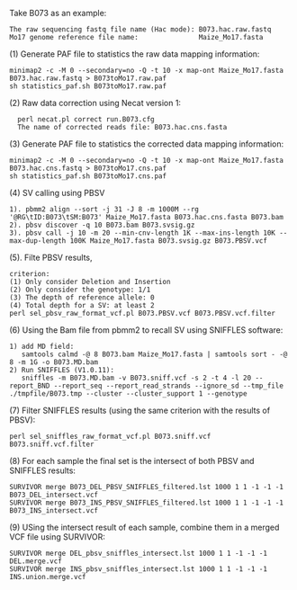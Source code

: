 Take B073 as an example: 
```
The raw sequencing fastq file name (Hac mode): B073.hac.raw.fastq
Mo17 genome reference file name:               Maize_Mo17.fasta
```
(1) Generate PAF file to statistics the raw data mapping information: 
```
minimap2 -c -M 0 --secondary=no -Q -t 10 -x map-ont Maize_Mo17.fasta B073.hac.raw.fastq > B073toMo17.raw.paf
sh statistics_paf.sh B073toMo17.raw.paf
```
(2) Raw data correction using Necat version 1:
```  
  perl necat.pl correct run.B073.cfg
  The name of corrected reads file: B073.hac.cns.fasta
```
(3) Generate PAF file to statistics the corrected data mapping information: 
```
minimap2 -c -M 0 --secondary=no -Q -t 10 -x map-ont Maize_Mo17.fasta B073.hac.cns.fastq > B073toMo17.cns.paf
sh statistics_paf.sh B073toMo17.cns.paf
```
(4) SV calling using PBSV
```
1). pbmm2 align --sort -j 31 -J 8 -m 1000M --rg '@RG\tID:B073\tSM:B073' Maize_Mo17.fasta B073.hac.cns.fasta B073.bam
2). pbsv discover -q 10 B073.bam B073.svsig.gz
3). pbsv call -j 10 -m 20 --min-cnv-length 1K --max-ins-length 10K --max-dup-length 100K Maize_Mo17.fasta B073.svsig.gz B073.PBSV.vcf
```
(5). Filte PBSV results, 
```
criterion: 
(1) Only consider Deletion and Insertion 
(2) Only consider the genotype: 1/1
(3) The depth of reference allele: 0 
(4) Total depth for a SV: at least 2
perl sel_pbsv_raw_format_vcf.pl B073.PBSV.vcf B073.PBSV.vcf.filter
```
(6) Using the Bam file from pbmm2 to recall SV using SNIFFLES software: 
```
1) add MD field: 
   samtools calmd -@ 8 B073.bam Maize_Mo17.fasta | samtools sort - -@ 8 -m 1G -o B073.MD.bam
2) Run SNIFFLES (V1.0.11): 
   sniffles -m B073.MD.bam -v B073.sniff.vcf -s 2 -t 4 -l 20 --report_BND --report_seq --report_read_strands --ignore_sd --tmp_file ./tmpfile/B073.tmp --cluster --cluster_support 1 --genotype
```
(7) Filter SNIFFLES results (using the same criterion with the results of PBSV):
```
perl sel_sniffles_raw_format_vcf.pl B073.sniff.vcf B073.sniff.vcf.filter
```
(8) For each sample the final set is the intersect of both PBSV and SNIFFLES results: 
```
SURVIVOR merge B073_DEL_PBSV_SNIFFLES_filtered.lst 1000 1 1 -1 -1 -1 B073_DEL_intersect.vcf
SURVIVOR merge B073_INS_PBSV_SNIFFLES_filtered.lst 1000 1 1 -1 -1 -1 B073_INS_intersect.vcf
```
(9) USing the intersect result of each sample, combine them in a merged VCF file using SURVIVOR:
```
SURVIVOR merge DEL_pbsv_sniffles_intersect.lst 1000 1 1 -1 -1 -1 DEL.merge.vcf
SURVIVOR merge INS_pbsv_sniffles_intersect.lst 1000 1 1 -1 -1 -1 INS.union.merge.vcf
```
